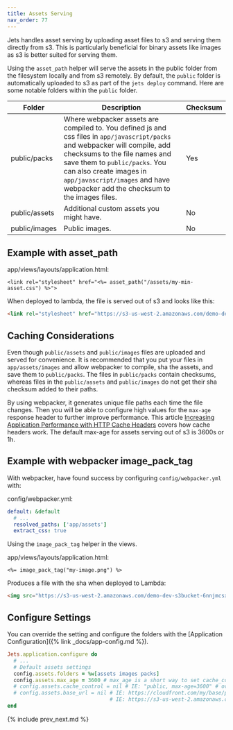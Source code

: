 ```yaml
---
title: Assets Serving
nav_order: 77
---
```


Jets handles asset serving by uploading asset files to s3 and serving them directly from s3. This is particularly beneficial for binary assets like images as s3 is better suited for serving them.

Using the `asset_path` helper will serve the assets in the public folder from the filesystem locally and from s3 remotely. By default, the `public` folder is automatically uploaded to s3 as part of the `jets deploy` command.  Here are some notable folders within the `public` folder.

Folder | Description | Checksum
--- | --- | ---
public/packs | Where webpacker assets are compiled to. You defined js and css files in `app/javascript/packs` and webpacker will compile, add checksums to the file names and save them to `public/packs`. You can also create images in `app/javascript/images` and have webpacker add the checksum to the images files. | Yes
public/assets | Additional custom assets you might have. | No
public/images | Public images. | No

## Example with asset_path

app/views/layouts/application.html:

```erb
<link rel="stylesheet" href="<%= asset_path("/assets/my-min-asset.css") %>">
```

When deployed to lambda, the file is served out of s3 and looks like this:

```html
<link rel="stylesheet" href="https://s3-us-west-2.amazonaws.com/demo-dev-s3bucket-6nnjmcsxgjrx/jets/public/assets/my-min-asset.css">
```

## Caching Considerations

Even though `public/assets` and `public/images` files are uploaded and served for convenience.  It is recommended that you put your files in `app/assets/images` and allow webpacker to compile, sha the assets, and save them to `public/packs`.  The files in `public/packs` contain checksums, whereas files in the `public/assets` and `public/images` do not get their sha checksum added to their paths.

By using webpacker, it generates unique file paths each time the file changes.  Then you will be able to configure high values for the `max-age` response header to further improve performance. This article [Increasing Application Performance with HTTP Cache Headers](https://devcenter.heroku.com/articles/increasing-application-performance-with-http-cache-headers) covers how cache headers work.  The default max-age for assets serving out of s3 is 3600s or 1h.

## Example with webpacker image_pack_tag

With webpacker, have found success by configuring `config/webpacker.yml` with:

config/webpacker.yml:

```yaml
default: &default
  # ...
  resolved_paths: ['app/assets']
  extract_css: true
```

Using the `image_pack_tag` helper in the views.

app/views/layouts/application.html:

```erb
<%= image_pack_tag("my-image.png") %>
```

Produces a file with the sha when deployed to Lambda:

```html
<img src="https://s3-us-west-2.amazonaws.com/demo-dev-s3bucket-6nnjmcsxgjrx/jets/public/packs/media/images/my-image-75d728c5.png" />
```

## Configure Settings

You can override the setting and configure the folders with the [Application Configuration]({% link _docs/app-config.md %}).

```ruby
Jets.application.configure do
  # ...
  # Default assets settings
  config.assets.folders = %w[assets images packs]
  config.assets.max_age = 3600 # max_age is a short way to set cache_control and expands to cache_control="public, max-age=3600"
  # config.assets.cache_control = nil # IE: "public, max-age=3600" # override max_age for more fine-grain control.
  # config.assets.base_url = nil # IE: https://cloudfront.com/my/base/path, defaults to the s3 bucket url
                                 # IE: https://s3-us-west-2.amazonaws.com/demo-dev-s3bucket-1inlzkvujq8zb
end
```

{% include prev_next.md %}
